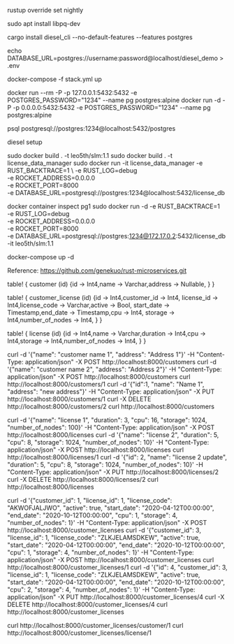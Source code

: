 rustup override set nightly

sudo apt install libpq-dev

cargo install diesel_cli --no-default-features --features postgres

echo DATABASE_URL=postgres://username:password@localhost/diesel_demo > .env

docker-compose -f stack.yml up

docker run --rm -P -p 127.0.0.1:5432:5432 -e POSTGRES_PASSWORD="1234" --name pg postgres:alpine
docker run -d -P -p 0.0.0.0:5432:5432 -e POSTGRES_PASSWORD="1234" --name pg postgres:alpine

psql postgresql://postgres:1234@localhost:5432/postgres


diesel setup

sudo docker build . -t leo5th/slm:1.1
sudo docker build . -t license_data_manager
sudo docker run -it license_data_manager -e RUST_BACKTRACE=1 \ 
-e RUST_LOG=debug \
-e ROCKET_ADDRESS=0.0.0.0 \
-e ROCKET_PORT=8000 \
-e DATABASE_URL=postgresql://postgres:1234@localhost:5432/license_db 

docker container inspect pg1
sudo docker run -d -e RUST_BACKTRACE=1 \
-e RUST_LOG=debug \
-e ROCKET_ADDRESS=0.0.0.0 \
-e ROCKET_PORT=8000 \
-e DATABASE_URL=postgresql://postgres:1234@172.17.0.2:5432/license_db \
-it leo5th/slm:1.1 

docker-compose up -d


Reference:
https://github.com/genekuo/rust-microservices.git


table! {
    customer (id) {id -> Int4,name -> Varchar,address -> Nullable<Varchar>,    }
}

table! {
    customer_license (id) {id -> Int4,customer_id -> Int4,
license_id -> Int4,license_code -> Varchar,active -> Bool,
start_date -> Timestamp,end_date -> Timestamp,cpu -> Int4,
storage -> Int4,number_of_nodes -> Int4,
    }
}

table! {
    license (id) {id -> Int4,name -> Varchar,duration -> Int4,cpu -> Int4,storage -> Int4,number_of_nodes -> Int4,
    }
}


curl -d '{"name": "customer name 1", "address": "Address 1"}' -H "Content-Type: application/json" -X POST http://localhost:8000/customers
curl -d '{"name": "customer name 2", "address": "Address 2"}' -H "Content-Type: application/json" -X POST http://localhost:8000/customers
curl http://localhost:8000/customers/1
curl -d '{"id":1, "name": "Name 1", "address": "new address"}' -H "Content-Type: application/json" -X PUT http://localhost:8000/customers/1
curl -X DELETE http://localhost:8000/customers/2
curl http://localhost:8000/customers

curl -d '{"name": "license 1", "duration": 3, "cpu": 16, "storage": 1024, "number_of_nodes": 100}' -H "Content-Type: application/json" -X POST http://localhost:8000/licenses
curl -d '{"name": "license 2", "duration": 5, "cpu": 8, "storage": 1024, "number_of_nodes": 10}' -H "Content-Type: application/json" -X POST http://localhost:8000/licenses
curl http://localhost:8000/licenses/1
curl -d '{"id": 2, "name": "license 2 update", "duration": 5, "cpu": 8, "storage": 1024, "number_of_nodes": 10}' -H "Content-Type: application/json" -X PUT http://localhost:8000/licenses/2
curl -X DELETE http://localhost:8000/licenses/2
curl http://localhost:8000/licenses


curl -d '{"customer_id": 1, "license_id": 1, "license_code": "AKWOFJALJWO", "active": true, "start_date": "2020-04-12T00:00:00", "end_date": "2020-10-12T00:00:00", "cpu": 1, "storage": 4, "number_of_nodes": 1}' -H "Content-Type: application/json" -X POST http://localhost:8000/customer_licenses
curl -d '{"customer_id": 3, "license_id": 1, "license_code": "ZLKJELAMSDKEW", "active": true, "start_date": "2020-04-12T00:00:00", "end_date": "2020-10-12T00:00:00", "cpu": 1, "storage": 4, "number_of_nodes": 1}' -H "Content-Type: application/json" -X POST http://localhost:8000/customer_licenses
curl http://localhost:8000/customer_licenses/1
curl -d '{"id": 4, "customer_id": 3, "license_id": 1, "license_code": "ZLKJELAMSDKEW", "active": true, "start_date": "2020-04-12T00:00:00", "end_date": "2020-10-12T00:00:00", "cpu": 2, "storage": 4, "number_of_nodes": 1}' -H "Content-Type: application/json" -X PUT http://localhost:8000/customer_licenses/4
curl -X DELETE http://localhost:8000/customer_licenses/4
curl http://localhost:8000/customer_licenses

curl http://localhost:8000/customer_licenses/customer/1
curl http://localhost:8000/customer_licenses/license/1
